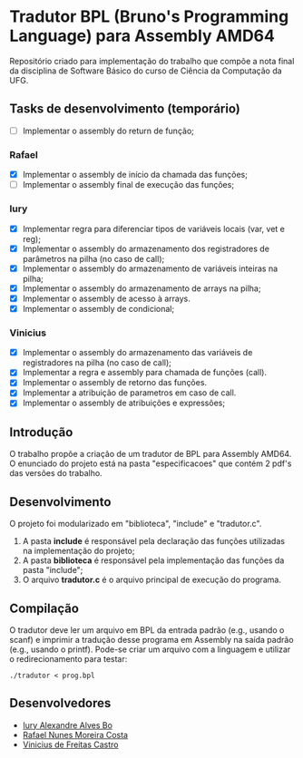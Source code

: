 # Tradutor BPL (Bruno's Programming Language) para Assembly AMD64
Repositório criado para implementação do trabalho que compõe a nota final da disciplina de Software Básico do curso de Ciência da Computação da UFG.

## Tasks de desenvolvimento (temporário)
- [ ] Implementar o assembly do return de função;

### Rafael
- [x] Implementar o assembly de início da chamada das funções;
- [ ] Implementar o assembly final de execução das funções;

### Iury
- [x] Implementar regra para diferenciar tipos de variáveis locais (var, vet e reg);
- [x] Implementar o assembly do armazenamento dos registradores de parâmetros na pilha (no caso de call);
- [x] Implementar o assembly do armazenamento de variáveis inteiras na pilha;
- [x] Implementar o assembly do armazenamento de arrays na pilha;
- [x] Implementar o assembly de acesso à arrays.
- [x] Implementar o assembly de condicional;

### Vinicius
- [x] Implementar o assembly do armazenamento das variáveis de registradores na pilha (no caso de call);
- [x] Implementar a regra e assembly para chamada de funções (call).
- [x] Implementar o assembly de retorno das funções.
- [x] Implementar a atribuição de parametros em caso de call.
- [x] Implementar o assembly de atribuições e expressões;

## Introdução
O trabalho propõe a criação de um tradutor de BPL para Assembly AMD64. O enunciado do projeto está na pasta "especificacoes" que contém 2 pdf's das versões do trabalho.

## Desenvolvimento
O projeto foi modularizado em "biblioteca", "include" e "tradutor.c".<br>
1. A pasta **include** é responsável pela declaração das funções utilizadas na implementação do projeto;
2. A pasta **biblioteca** é responsável pela implementação das funções da pasta "include";
3. O arquivo **tradutor.c** é o arquivo principal de execução do programa.

## Compilação
O tradutor deve ler um arquivo em BPL da entrada padrão (e.g., usando o scanf) e imprimir a tradução desse programa em Assembly na saída padrão (e.g., usando o printf). Pode-se criar um arquivo com a linguagem e utilizar o redirecionamento para testar:

` ./tradutor < prog.bpl `

## Desenvolvedores
- [Iury Alexandre Alves Bo](https://github.com/iuryalvez)
- [Rafael Nunes Moreira Costa](https://github.com/rafaelnmcosta)
- [Vinicius de Freitas Castro](https://github.com/vinifcastro)
